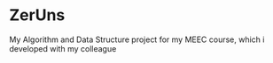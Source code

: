 # ZerUns
My Algorithm and Data Structure project for my MEEC course, which i developed with my colleague
